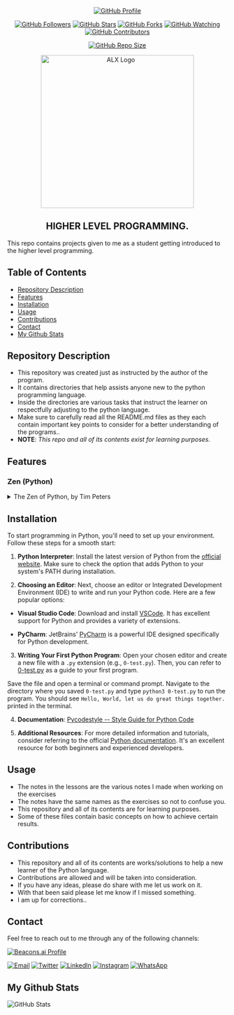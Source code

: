 <p align="center">
  <a href="https://github.com/hunterxcobby"><img alt="GitHub Profile" src="https://img.shields.io/badge/GitHub-hunterxcobby-blue?style=for-the-badge&logo=github"></a>
</p>

<p align="center">
  <a href="https://github.com/hunterxcobby/followers"><img alt="GitHub Followers" src="https://img.shields.io/github/followers/hunterxcobby?label=Followers&style=social"></a>
  <a href="https://github.com/hunterxcobby/alx-higher_level_programming/stargazers/"><img alt="GitHub Stars" src="https://img.shields.io/github/stars/hunterxcobby/alx-higher_level_programming?style=social"></a>
  <a href="https://github.com/hunterxcobby/alx-higher_level_programming/network/members"><img alt="GitHub Forks" src="https://img.shields.io/github/forks/hunterxcobby/alx-higher_level_programming?style=social"></a>
  <a href="https://github.com/hunterxcobby/alx-higher_level_programming/watchers"><img alt="GitHub Watching" src="https://img.shields.io/github/watchers/hunterxcobby/alx-higher_level_programming?label=Watching&style=social"></a>
  <a href="https://github.com/hunterxcobby/alx-higher_level_programming/watchers"><img alt="GitHub Contributors" src="https://img.shields.io/github/contributors/hunterxcobby/alx-higher_level_programming?logo=github&style=social"></a>
</p>

<p align="center">
  <a href="https://github.com/hunterxcobby/alx-higher_level_programming"><img alt="GitHub Repo Size" src="https://img.shields.io/github/repo-size/hunterxcobby/alx-higher_level_programming?label=Repo%20size&style=flat"></a>
</p>

<p align="center">
<img src="https://assets.imaginablefutures.com/media/images/ALX_Logo.max-200x150.png" alt="ALX Logo" width="350">
</p>

<h2 align="center">HIGHER LEVEL PROGRAMMING.</h2>

This repo contains projects given to me as a student getting introduced to the higher level programming.

## Table of Contents 

- [Repository Description](#repository-description)
- [Features](#features)
- [Installation](#installation)
- [Usage](#usage)
- [Contributions](#contributions)
- [Contact](#contact)
- [My Github Stats](#my-github-stats)

## Repository Description

+ This repository was created just as instructed by the author of the program. 
+ It contains directories that help assists anyone new to the python programming language.
+ Inside the directories are various tasks that instruct the learner on respectfully adjusting to the python language.
+ Make sure to carefully read all the README.md files as they each contain important key points to consider for a better understanding of the programs..
+ **NOTE**: *This repo and all of its contents exist for learning purposes.*

## Features

### Zen (Python) 

<details>
<summary>The Zen of Python, by Tim Peters</summary>
<br>
Beautiful is better than ugly.<br>
Explicit is better than implicit.<br>
Simple is better than complex.<br>
Complex is better than complicated.<br>
Flat is better than nested.<br>
Sparse is better than dense.<br>
Readability counts.<br>
Special cases aren't special enough to break the rules.<br>
Although practicality beats purity.<br>
Errors should never pass silently.<br>
Unless explicitly silenced.<br>
In the face of ambiguity, refuse the temptation to guess.<br>
There should be one-- and preferably only one --obvious way to do it.<br>
Although that way may not be obvious at first unless you're Dutch.<br>
Now is better than never.<br>
Although never is often better than *right* now.<br>
If the implementation is hard to explain, it's a bad idea.<br>
If the implementation is easy to explain, it may be a good idea.<br>
Namespaces are one honking great idea -- let's do more of those!

</details>

## Installation

To start programming in Python, you'll need to set up your environment. Follow these steps for a smooth start:

1. **Python Interpreter**: Install the latest version of Python from the [official website](https://www.python.org/downloads/). Make sure to check the option that adds Python to your system's PATH during installation.

2. **Choosing an Editor**:
Next, choose an editor or Integrated Development Environment (IDE) to write and run your Python code. Here are a few popular options:

- **Visual Studio Code**: Download and install [VSCode](https://code.visualstudio.com/). It has excellent support for Python and provides a variety of extensions.

- **PyCharm**: JetBrains' [PyCharm](https://www.jetbrains.com/pycharm/) is a powerful IDE designed specifically for Python development.

3. **Writing Your First Python Program**:
Open your chosen editor and create a new file with a `.py` extension (e.g., `0-test.py`). Then, 
you can refer to [0-test.py](https://github.com/hunterxcobby/alx-higher_level_programming/blob/main/lessons/exercises/0-test.py) as a guide to your first program.

Save the file and open a terminal or command prompt. Navigate to the directory where you saved `0-test.py` and type `python3 0-test.py` to run the program. You should see `Hello, World, let us do great things together.` printed in the terminal.

4. **Documentation**:
[Pycodestyle -- Style Guide for Python Code](https://pypi.org/project/pycodestyle/)

6. **Additional Resources**:
For more detailed information and tutorials, consider referring to the official [Python documentation](https://docs.python.org/3/). It's an excellent resource for both beginners and experienced developers.

## Usage

+ The notes in the lessons are the various notes I made when working on the exercises
+ The notes have the same names as the exercises so not to confuse you.
+ This repository and all of its contents are for learning purposes.
+ Some of these files contain basic concepts on how to achieve certain results.

## Contributions

+ This repository and all of its contents are works/solutions to help a new learner of the Python language.
+ Contributions are allowed and will be taken into consideration.
+ If you have any ideas, please do share with me let us work on it.
+ With that been said please let me know if I missed something.
+ I am up for corrections..

## Contact

Feel free to reach out to me through any of the following channels:

[![Beacons.ai Profile](https://img.shields.io/badge/Beacons.ai-cobbysefah-9cf?style=for-the-badge&logo=beacons&color=blue)](https://beacons.ai/cobbysefahsolomon)


[![Email](https://img.shields.io/badge/Email-D14836?style=for-the-badge&logo=gmail&logoColor=white)](mailto:solomonsefah13@gmail.com)
[![Twitter](https://img.shields.io/badge/Twitter-1DA1F2?style=for-the-badge&logo=twitter&logoColor=white)](https://twitter.com/hunterxcobby)
[![LinkedIn](https://img.shields.io/badge/LinkedIn-0077B5?style=for-the-badge&logo=linkedin&logoColor=white)](https://www.linkedin.com/in/cobby-sefah-solomon-~-c-s-s-6460bb279/)
[![Instagram](https://img.shields.io/badge/Instagram-E4405F?style=for-the-badge&logo=instagram&logoColor=white)](https://www.instagram.com/cobby_is_a_god)
[![WhatsApp](https://img.shields.io/badge/WhatsApp-25D366?style=for-the-badge&logo=whatsapp&logoColor=white)](https://wa.me/233557452729)

## My Github Stats
![GitHub Stats](https://github-readme-stats.vercel.app/api?username=hunterxcobby&show_icons=true&count_private=true&hide_title=true&hide=prs&theme=radical)
